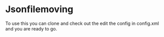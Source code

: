 # Jsonfilemoving


To use this you can clone and check out the edit the config in config.xml 
and you are ready to go.
